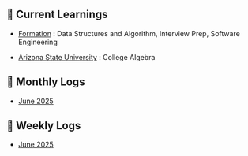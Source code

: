## 🧩 Current Learnings

- [Formation](./Formation/) : Data Structures and Algorithm, Interview Prep, Software Engineering

- [Arizona State University](./ASU/College%20Algebra/) : College Algebra

## 📅 Monthly Logs

- [June 2025](./Monthly%20Logs/06-07-2025.md)

## 📅 Weekly Logs

- [June 2025](./Weekly%20Logs/June.md)
